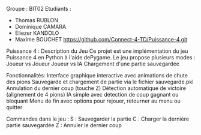 Groupe : BIT02
Etudiants : 
  - Thomas RUBLON
  - Dominique CAMARA
  - Eliezer KANDOLO
  - Maxime BOUCHET 
https://github.com/Connect-4-TD/Puissance-4.git

Puissance 4 : Description du Jeu
Ce projet est une implémentation du jeu Puissance 4 en Python à l'aide dePygame. 
Le jeu propose plusieurs modes :
Joueur vs Joueur
Joueur vs IA
Chargement d'une partie sauvegardée

Fonctionnalités:
Interface graphique interactive avec animations de chute des pions
Sauvegarde et chargement de partie via le fichier sauvegarde.pkl
Annulation du dernier coup (touche Z)
Détection automatique de victoire (alignement de 4 pions)
IA simple avec détection de coup gagnant ou bloquant
Menu de fin avec options pour rejouer, retourner au menu ou quitter

Commandes dans le jeu :
S : Sauvegarder la partie
C : Charger la dernière partie sauvegardée
Z : Annuler le dernier coup

